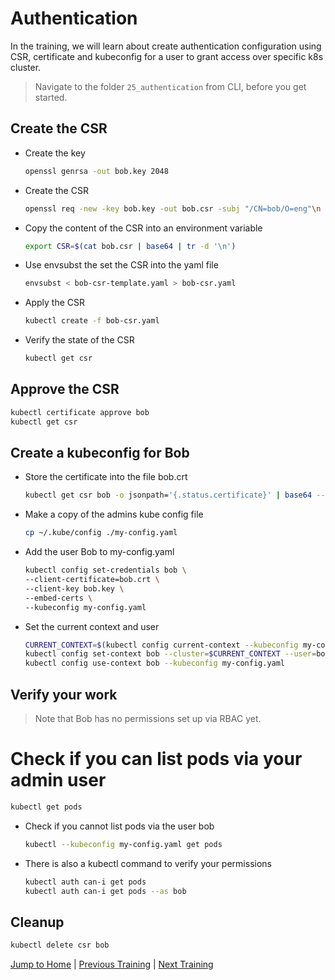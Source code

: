 # Authentication

In the training, we will learn about create authentication configuration using CSR, certificate and kubeconfig for a user to grant access over specific k8s cluster.

>Navigate to the folder `25_authentication` from CLI, before you get started. 

## Create the CSR

* Create the key

  ```bash
  openssl genrsa -out bob.key 2048
  ```

* Create the CSR

  ```bash
  openssl req -new -key bob.key -out bob.csr -subj "/CN=bob/O=eng"\n
  ```

* Copy the content of the CSR into an environment variable

  ```bash
  export CSR=$(cat bob.csr | base64 | tr -d '\n')
  ```

* Use envsubst the set the CSR into the yaml file

  ```bash
  envsubst < bob-csr-template.yaml > bob-csr.yaml
  ```

* Apply the CSR

  ```bash
  kubectl create -f bob-csr.yaml
  ```

* Verify the state of the CSR

  ```bash
  kubectl get csr
  ```

## Approve the CSR

```bash
kubectl certificate approve bob
kubectl get csr
```

## Create a kubeconfig for Bob

* Store the certificate into the file bob.crt

  ```bash
  kubectl get csr bob -o jsonpath='{.status.certificate}' | base64 --decode > bob.crt
  ```

* Make a copy of the admins kube config file

  ```bash
  cp ~/.kube/config ./my-config.yaml
  ```

* Add the user Bob to my-config.yaml

  ```bash
  kubectl config set-credentials bob \
  --client-certificate=bob.crt \
  --client-key bob.key \
  --embed-certs \
  --kubeconfig my-config.yaml
  ```

* Set the current context and user

  ```bash
  CURRENT_CONTEXT=$(kubectl config current-context --kubeconfig my-config.yaml)
  kubectl config set-context bob --cluster=$CURRENT_CONTEXT --user=bob
  kubectl config use-context bob --kubeconfig my-config.yaml
  ```

## Verify your work

>Note that Bob has no permissions set up via RBAC yet.

# Check if you can list pods via your admin user

  ```bash
  kubectl get pods
  ```

* Check if you cannot list pods via the user bob

  ```bash
  kubectl --kubeconfig my-config.yaml get pods
  ```

* There is also a kubectl command to verify your permissions

  ```bash
  kubectl auth can-i get pods
  kubectl auth can-i get pods --as bob
  ```

## Cleanup

```bash
kubectl delete csr bob
```

[Jump to Home](../README.md) | [Previous Training](../24_drain/README.md) | [Next Training](../26_authorization/README.md)